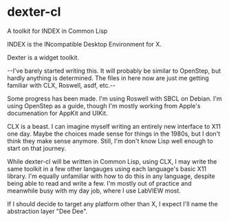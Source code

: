 # dexter-cl
A toolkit for INDEX in Common Lisp

INDEX is the INcompatible Desktop Environment for X.

Dexter is a widget toolkit.

--I've barely started writing this. It will probably be similar to OpenStep, but hardly anything is determined. The files in here now are just me getting familiar with CLX, Roswell, asdf, etc.--

Some progress has been made. I'm using Roswell with SBCL on Debian. I'm using OpenStep as a guide, though I'm mostly working from Apple's documenation for AppKit and UIKit.

CLX is a beast. I can imagine myself writing an entirely new interface to X11 one day. Maybe the choices made sense for things in the 1980s, but I don't think they make sense anymore. Still, I'm don't know Lisp well enough to start on that journey.

While dexter-cl will be written in Common Lisp, using CLX, I may write the same toolkit in a few other langauges using each language's basic X11 library. I'm equally unfamiliar with how to do this in any language, despite being able to read and write a few. I'm mostly out of practice and meanwhile busy with my day job, where I use LabVIEW most.

If I should decide to target any platform other than X, I expect I'll name the abstraction layer "Dee Dee".
